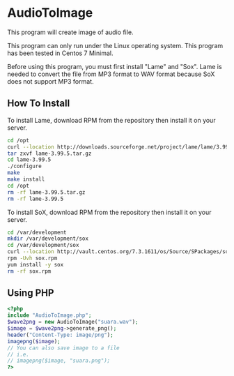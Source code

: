 # AudioToImage
This program will create image of audio file.

This program can only run under the Linux operating system. This program has been tested in Centos 7 Minimal.

Before using this program, you must first install "Lame" and "Sox". Lame is needed to convert the file from MP3 format to WAV format because SoX does not support MP3 format.

## How To Install

To install Lame, download RPM from the repository then install it on your server.

```bash
cd /opt 
curl --location http://downloads.sourceforge.net/project/lame/lame/3.99/lame-3.99.5.tar.gz > lame-3.99.5.tar.gz
tar zxvf lame-3.99.5.tar.gz 
cd lame-3.99.5
./configure 
make 
make install
cd /opt 
rm -rf lame-3.99.5.tar.gz 
rm -rf lame-3.99.5
```

To install SoX, download RPM from the repository then install it on your server.

```bash
cd /var/development
mkdir /var/development/sox
cd /var/development/sox
curl --location http://vault.centos.org/7.3.1611/os/Source/SPackages/sox-14.4.1-6.el7.src.rpm > sox.rpm
rpm -Uvh sox.rpm
yum install -y sox
rm -rf sox.rpm
```

## Using PHP

```php
<?php
include "AudioToImage.php";
$wave2png = new AudioToImage("suara.wav");
$image = $wave2png->generate_png();
header("Content-Type: image/png");
imagepng($image);
// You can also save image to a file
// i.e.
// imagepng($image, "suara.png");
?>
```
